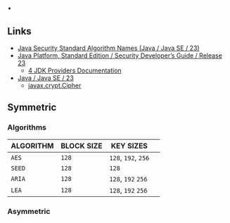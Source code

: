 # .

## Links

* [Java Security Standard Algorithm Names (Java / Java SE / 23)](https://docs.oracle.com/en/java/javase/23/docs/specs/security/standard-names.html)
* [Java Platform, Standard Edition / Security Developer’s Guide / Release 23](https://docs.oracle.com/en/java/javase/23/security/index.html)
    * [4 JDK Providers Documentation](https://docs.oracle.com/en/java/javase/23/security/oracle-providers.html)
* [Java / Java SE / 23](https://docs.oracle.com/en/java/javase/23/docs/api)
    * [javax.crypt.Cipher](https://docs.oracle.com/en/java/javase/23/docs/api/java.base/javax/crypto/Cipher.html)

## Symmetric

### Algorithms

| ALGORITHM | BLOCK SIZE | KEY SIZES           |    |
|-----------|------------|---------------------|----|
| `AES`     | `128`      | `128`, `192`, `256` |    |
| `SEED`    | `128`      | `128`               |    |
| `ARIA`    | `128`      | `128`, `192` `256`  |    |
| `LEA`     | `128`      | `128`, `192` `256`  |    |

### Asymmetric